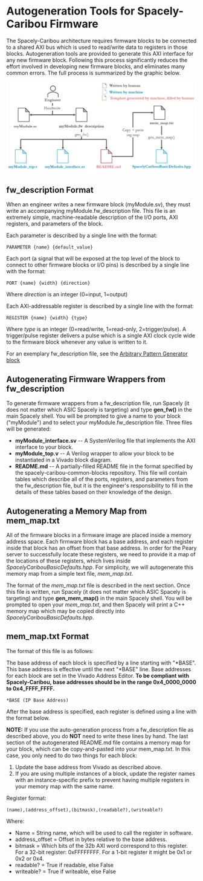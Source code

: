 # Autogeneration Tools for Spacely-Caribou Firmware

The Spacely-Caribou architecture requires firmware blocks to be connected to a shared AXI bus which is used to read/write data to registers in those blocks. Autogeneration tools are provided to generate this AXI interface for any new firmware block. Following this process significantly reduces the effort involved in developing new firmware blocks, and eliminates many common errors. The full process is summarized by the graphic below. 

<p align="center">
<img src="https://github.com/SpacelyProject/spacely-docs/blob/main/figures/spacely-caribou/FirmwareAutogenerationDiagram.PNG" width="700">
</p>


## fw_description Format

When an engineer writes a new firmware block (myModule.sv), they must write an accompanying myModule.fw_description file. This file is an extremely simple, machine-readable description of the I/O ports, AXI registers, and parameters of the block. 

Each parameter is described by a single line with the format:

```
PARAMETER {name} {default_value}
```

Each port (a signal that will be exposed at the top level of the block to connect to other firmware blocks or I/O pins) is described by a single line with the format:

```
PORT {name} {width} {direction}
```

Where *direction* is an integer (0=input, 1=output)

Each AXI-addressable register is described by a single line with the format:

```
REGISTER {name} {width} {type}
```

Where *type* is an integer (0=read/write, 1=read-only, 2=trigger/pulse). A trigger/pulse register delivers a pulse which is a single AXI clock cycle wide to the firmware block whenever any value is written to it. 


For an exemplary fw_description file, see the [Arbitrary Pattern Generator block](<https://github.com/SpacelyProject/spacely-caribou-common-blocks/blob/main/Arbitrary_Wave_Generator/APG.fw_description>)

## Autogenerating Firmware Wrappers from fw_description

To generate firmware wrappers from a fw_description file, run Spacely (it does not matter which ASIC Spacely is targeting) and type **gen_fw()** in the main Spacely shell. You will be prompted to give a name to your block ("myModule") and to select your myModule.fw_description file. Three files will be generated:

- **myModule_interface.sv** -- A SystemVerilog file that implements the AXI interface to your block. 
- **myModule_top.v** -- A Verilog wrapper to allow your block to be instantiated in a Vivado block diagram.
- **README.md** -- A partially-filled README file in the format specified by the spacely-caribou-common-blocks repository. This file will contain tables which describe all of the ports, registers, and parameters from the fw_description file, but it is the engineer's responsibility to fill in the details of these tables based on their knowledge of the design. 



## Autogenerating a Memory Map from mem_map.txt

All of the firmware blocks in a firmware image are placed inside a memory address space. Each firmware block has a base address, and each register inside that block has an offset from that base address. In order for the Peary server to successfully locate these registers, we need to provide it a map of the locations of these registers, which lives inside *SpacelyCaribouBasicDefaults.hpp*. For simplicity, we will autogenerate this memory map from a simple text file, *mem_map.txt*.

The format of the *mem_map.txt* file is described in the next section. Once this file is written, run Spacely (it does not matter which ASIC Spacely is targeting) and type **gen_mem_map()** in the main Spacely shell. You will be prompted to open your *mem_map.txt*, and then Spacely will print a C++ memory map which may be copied directly into *SpacelyCaribouBasicDefaults.hpp*.

## mem_map.txt Format

 The format of this file is as follows:

The base address of each block is specified by a line starting with "\*BASE". This base address is effective until the next "\*BASE" line. Base addresses for each block are set in the Vivado Address Editor. **To be compliant with Spacely-Caribou, base addresses should be in the range 0x4_0000_0000 to 0x4_FFFF_FFFF.**


```
*BASE (IP Base Address)
```

After the base address is specified, each register is defined using a line with the format below. 

**NOTE:** If you use the auto-generation process from a fw_description file as described above, you do **NOT** need to write these lines by hand. The last section of the autogenerated README.md file contains a memory map for your block, which can be copy-and-pasted into your mem_map.txt. In this case, you only need to do two things for each block:

1. Update the base address from Vivado as described above.
2. If you are using multiple instances of a block, update the register names with an instance-specific prefix to prevent having multiple registers in your memory map with the same name.

Register format:

```
(name),(address_offset),(bitmask),(readable?),(writeable?)
```

Where:
- Name = String name, which will be used to call the register in software. 
- address_offset = Offset in bytes relative to the base address.
- bitmask = Which bits of the 32b AXI word correspond to this register. For a 32-bit register: 0xFFFFFFFF. For a 1-bit register it might be 0x1 or 0x2 or 0x4.
- readable? = True if readable, else False
- writeable? = True if writeable, else False


